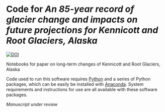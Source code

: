 # Code for *An 85-year record of glacier change and impacts on future projections for Kennicott and Root Glaciers, Alaska*
[![DOI](https://zenodo.org/badge/DOI/10.5281/zenodo.14783252.svg)](https://doi.org/10.5281/zenodo.14783252)

Notebooks for paper on long-term changes of Kennicott and Root Glaciers, Alaska

Code used to run this software requires [Python](https://www.python.org/downloads/) and a series of Python packages, which can be easily be installed with [Anaconda](https://www.anaconda.com/download). System requirements and instructions for use are all available with these software packages.

*Manuscript under review*
